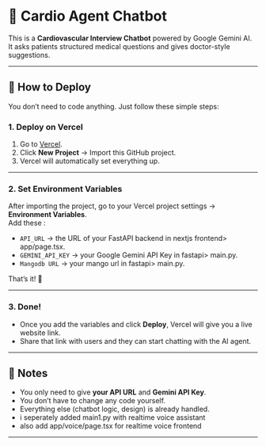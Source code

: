 # 🤖 Cardio Agent Chatbot

This is a **Cardiovascular Interview Chatbot** powered by Google Gemini AI.  
It asks patients structured medical questions and gives doctor-style suggestions.  

---

## 🚀 How to Deploy

You don’t need to code anything. Just follow these simple steps:

### 1. Deploy on Vercel
1. Go to [Vercel](https://vercel.com).
2. Click **New Project** → Import this GitHub project.
3. Vercel will automatically set everything up.

---

### 2. Set Environment Variables
After importing the project, go to your Vercel project settings → **Environment Variables**.  
Add these :

- `API_URL` → the URL of your FastAPI backend in nextjs frontend> app/page.tsx. 
- `GEMINI_API_KEY` → your Google Gemini API Key in fastapi> main.py.
- `Mangodb URL` → your mango url in fastapi> main.py.  

That’s it! 🎉

---

### 3. Done!
- Once you add the variables and click **Deploy**, Vercel will give you a live website link.  
- Share that link with users and they can start chatting with the AI agent.  

---

## 📝 Notes
- You only need to give  **your API URL** and **Gemini API Key**.  
- You don’t have to change any code yourself.  
- Everything else (chatbot logic, design) is already handled.
- i seperately added main1.py with realtime voice assistant
- also add app/voice/page.tsx for realtime voice frontend

---
